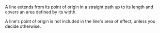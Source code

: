A line extends from its point of origin in a straight path up to its length and covers an area defined by its width.

A line's point of origin is not included in the line's area of effect, unless you decide otherwise.